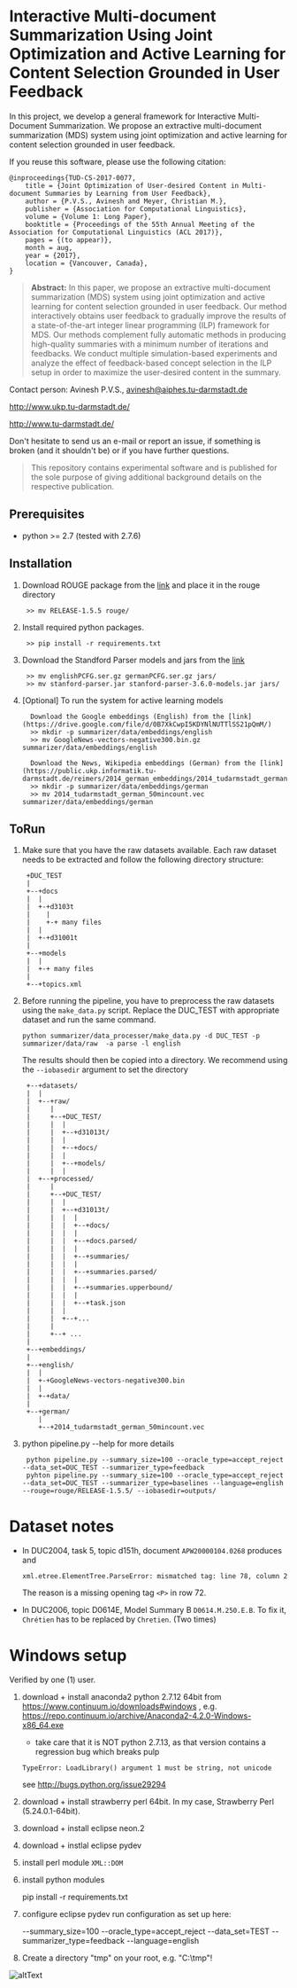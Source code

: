 # Interactive Multi-document Summarization Using Joint Optimization and Active Learning for Content Selection Grounded in User Feedback

In this project, we develop a general framework for Interactive Multi-Document Summarization. We propose an extractive multi-document summarization (MDS) system using joint optimization and active learning for content selection grounded in user feedback.

If you reuse this software, please use the following citation:

```
@inproceedings{TUD-CS-2017-0077,
    title = {Joint Optimization of User-desired Content in Multi-document Summaries by Learning from User Feedback},
    author = {P.V.S., Avinesh and Meyer, Christian M.},
    publisher = {Association for Computational Linguistics},
    volume = {Volume 1: Long Paper},
    booktitle = {Proceedings of the 55th Annual Meeting of the Association for Computational Linguistics (ACL 2017)},
    pages = {(to appear)},
    month = aug,
    year = {2017},
    location = {Vancouver, Canada},
}
```
> **Abstract:** In this paper, we propose an extractive multi-document summarization (MDS) system using joint optimization and active learning for content selection grounded in user feedback. Our method   interactively obtains user feedback to gradually improve the results of a state-of-the-art integer linear programming (ILP) framework for MDS. Our methods complement fully automatic methods in producing   high-quality summaries with a minimum number of iterations and feedbacks. We conduct multiple simulation-based experiments and analyze the effect of feedback-based concept selection in the ILP setup in    order to maximize the user-desired content in the summary.

Contact person: Avinesh P.V.S., avinesh@aiphes.tu-darmstadt.de

http://www.ukp.tu-darmstadt.de/

http://www.tu-darmstadt.de/

Don't hesitate to send us an e-mail or report an issue, if something is broken (and it shouldn't be) or if you have further questions.

> This repository contains experimental software and is published for the sole purpose of giving additional background details on the respective publication. 


Prerequisites
-------------

* python >= 2.7 (tested with 2.7.6)

Installation
------------

1. Download ROUGE package from the [link](https://www.isi.edu/licensed-sw/see/rouge/) and place it in the rouge directory 

        >> mv RELEASE-1.5.5 rouge/
        

2. Install required python packages.

        >> pip install -r requirements.txt
        
3. Download the Standford Parser models and jars from the [link](https://nlp.stanford.edu/software/lex-parser.shtml)
	
		>> mv englishPCFG.ser.gz germanPCFG.ser.gz jars/
		>> mv stanford-parser.jar stanford-parser-3.6.0-models.jar jars/		
        
4. [Optional] To run the system for active learning models

		 Download the Google embeddings (English) from the [link](https://drive.google.com/file/d/0B7XkCwpI5KDYNlNUTTlSS21pQmM/)
		 >> mkdir -p summarizer/data/embeddings/english
		 >> mv GoogleNews-vectors-negative300.bin.gz summarizer/data/embeddings/english
		 
		 Download the News, Wikipedia embeddings (German) from the [link](https://public.ukp.informatik.tu-darmstadt.de/reimers/2014_german_embeddings/2014_tudarmstadt_german_50mincount.vec)
		 >> mkdir -p summarizer/data/embeddings/german
		 >> mv 2014_tudarmstadt_german_50mincount.vec summarizer/data/embeddings/german
		 
		 
ToRun
-------

1. Make sure that you have the raw datasets available. Each raw dataset needs to be extracted and follow the following directory structure:       

        +DUC_TEST
        |
        +--+docs
        |  |
        |  +-+d3103t
        |    | 
        |    +-+ many files
        |  |
        |  +-+d31001t
        |
        +--+models
        |  |
        |  +-+ many files
        |
        +--+topics.xml


2. Before running the pipeline, you have to preprocess the raw datasets using the `make_data.py` script. Replace the DUC_TEST with appropriate dataset and run the same command.
    
       python summarizer/data_processer/make_data.py -d DUC_TEST -p summarizer/data/raw  -a parse -l english

   The results should then be copied into a directory. We recommend using the `--iobasedir` argument to set the directory
 
        +--+datasets/
        |  |
        |  +--+raw/
        |     |
        |     +--+DUC_TEST/
        |     |  |
        |     |  +--+d31013t/	 
        |     |  |
        |     |  +--+docs/
        |     |  |
        |     |  +--+models/
        |     |  |
        |  +--+processed/
        |     |
        |     +--+DUC_TEST/
        |     |  |
        |     |  +--+d31013t/
        |     |  |  |
        |     |  |  +--+docs/
        |     |  |  |
        |     |  |  +--+docs.parsed/
        |     |  |  |
        |     |  |  +--+summaries/
        |     |  |  |
        |     |  |  +--+summaries.parsed/
        |     |  |  |
        |     |  |  +--+summaries.upperbound/
        |     |  |  |
        |     |  |  +--+task.json
        |     |  |
        |     |  +--+...
        |     |
        |     +--+ ...
        |
        +--+embeddings/
        |
        +--+english/
        |  |
        |  +-+GoogleNews-vectors-negative300.bin
        |  |
        |  +-+data/
        |
        +--+german/
           |
           +--+2014_tudarmstadt_german_50mincount.vec


	   

3. python pipeline.py --help for more details
    
        python pipeline.py --summary_size=100 --oracle_type=accept_reject --data_set=DUC_TEST --summarizer_type=feedback
        pyhton pipeline.py --summary_size=100 --oracle_type=accept_reject --data_set=DUC_TEST --summarizer_type=baselines --language=english --rouge=rouge/RELEASE-1.5.5/ --iobasedir=outputs/


Dataset notes
=============

* In DUC2004, task 5, topic d151h, document `APW20000104.0268` produces and
     
      xml.etree.ElementTree.ParseError: mismatched tag: line 78, column 2

    The reason is a missing opening tag `<P>` in row 72.

* In DUC2006, topic D0614E, Model Summary B `D0614.M.250.E.B`. To fix it, `Chrétien` has to be replaced by `Chretien`. (Two times)

        
Windows setup
=============

Verified by one (1) user.

1. download + install anaconda2 python 2.7.12 64bit from https://www.continuum.io/downloads#windows , e.g. https://repo.continuum.io/archive/Anaconda2-4.2.0-Windows-x86_64.exe
   * take care that it is NOT python 2.7.13, as that version contains a regression bug which breaks pulp
    
    ``TypeError: LoadLibrary() argument 1 must be string, not unicode``
    
    see http://bugs.python.org/issue29294
    
1. download + install strawberry perl 64bit. In my case, Strawberry Perl (5.24.0.1-64bit).
1. download + install eclipse neon.2
1. download + instlal eclipse pydev
1. install perl module `XML::DOM`
1. install python modules

	pip install -r requirements.txt
  
1. configure eclipse pydev run configuration as set up here: 
      
      --summary_size=100 --oracle_type=accept_reject --data_set=TEST --summarizer_type=feedback --language=english
 
1. Create a directory "tmp" on your root, e.g. "C:\tmp"!


![altText][pydev-windows]




[pydev-windows]: docs/windows-eclipse-pydev-run-config.png "Run configuration for windows"
